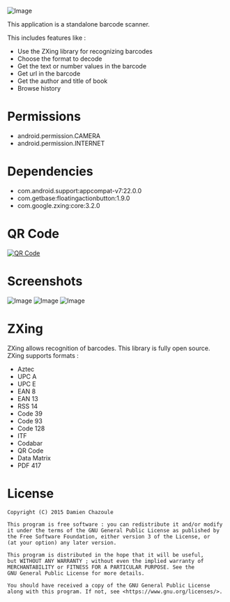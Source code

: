 ![Image](https://raw.githubusercontent.com/MrDoomy/Decode/master/dev/images/decode.png)

This application is a standalone barcode scanner.

This includes features like :
- Use the ZXing library for recognizing barcodes
- Choose the format to decode
- Get the text or number values in the barcode
- Get url in the barcode
- Get the author and title of book
- Browse history

# Permissions

- android.permission.CAMERA
- android.permission.INTERNET

# Dependencies

- com.android.support:appcompat-v7:22.0.0
- com.getbase:floatingactionbutton:1.9.0
- com.google.zxing:core:3.2.0

# QR Code

<a href="https://play.google.com/store/apps/details?id=com.doomy.decode">
  <img alt="QR Code"
       src="https://raw.githubusercontent.com/MrDoomy/Decode/master/dev/images/qrcode.png" />
</a>

# Screenshots

![Image](https://raw.githubusercontent.com/MrDoomy/Decode/master/dev/screenshots/hammerhead_1_small.png)
![Image](https://raw.githubusercontent.com/MrDoomy/Decode/master/dev/screenshots/hammerhead_2_small.png)
![Image](https://raw.githubusercontent.com/MrDoomy/Decode/master/dev/screenshots/flo_1_small.png)

# ZXing

ZXing allows recognition of barcodes. This library is fully open source. ZXing supports formats :
- Aztec
- UPC A
- UPC E
- EAN 8
- EAN 13
- RSS 14
- Code 39
- Code 93
- Code 128
- ITF
- Codabar
- QR Code
- Data Matrix
- PDF 417

# License

    Copyright (C) 2015 Damien Chazoule

    This program is free software : you can redistribute it and/or modify
    it under the terms of the GNU General Public License as published by
    the Free Software Foundation, either version 3 of the License, or
    (at your option) any later version.

    This program is distributed in the hope that it will be useful,
    but WITHOUT ANY WARRANTY ; without even the implied warranty of
    MERCHANTABILITY or FITNESS FOR A PARTICULAR PURPOSE. See the
    GNU General Public License for more details.

    You should have received a copy of the GNU General Public License
    along with this program. If not, see <https://www.gnu.org/licenses/>.
